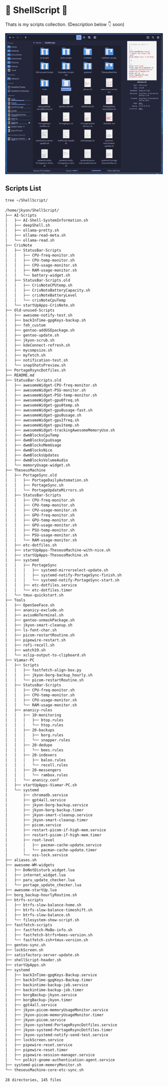 # 🐚 ShellScript 📜

Thats is my scripts collection. (Description below 👇 soon)

![Scripts preview](https://github.com/jKy0n/ShellScript/blob/main/.media/screenshot-2025-06-30.png)


## Scripts List

```
tree ~/ShellScript/

/home/jkyon/ShellScript/
├── AI-Scripts
│   ├── AI-Shell-SystemInformation.sh
│   ├── deepShell.sh
│   ├── ollama-pretty.sh
│   ├── ollama-read-meta.sh
│   └── ollama-read.sh
├── CrisNote
│   ├── StatusBar-Scripts
│   │   ├── CPU-freq-monitor.sh
│   │   ├── CPU-temp-monitor.sh
│   │   ├── CPU-usage-monitor.sh
│   │   ├── RAM-usage-monitor.sh
│   │   └── battery-widget.sh
│   ├── StatusBar-Scripts.old
│   │   ├── CrisNoteCPUtemp.sh
│   │   ├── CrisNotoBatteryCapacity.sh
│   │   ├── crisNoteBatteryLevel
│   │   └── crisNoteCpuTemp
│   └── startUpApps-CrisNote.sh
├── Old-unused-Scripts
│   ├── awesome-notify-test.sh
│   ├── backInTime-gpgKeys-backup.sh
│   ├── feh_custom
│   ├── gentoo-addUSEpackage.sh
│   ├── gentoo-update.sh
│   ├── jkyon-scrub.sh
│   ├── kdeConnect-refresh.sh
│   ├── mycompsize.sh
│   ├── myfetch.sh
│   ├── notification-test.sh
│   └── snapShotsPreview.sh
├── PortageRsyncDotfiles.sh
├── README.md
├── StatusBar-Scripts.old
│   ├── awesomeWidget-CPU-freq-monitor.sh
│   ├── awesomeWidget-PSU-monitor.sh
│   ├── awesomeWidget-PSU-temp-monitor.sh
│   ├── awesomeWidget-gpu0freq.sh
│   ├── awesomeWidget-gpu0temp.sh
│   ├── awesomeWidget-gpu0usage-fast.sh
│   ├── awesomeWidget-gpu0usage.sh
│   ├── awesomeWidget-gpu1freq.sh
│   ├── awesomeWidget-gpu1temp.sh
│   ├── awesomeWidget-trackingAwesomeMemoryUse.sh
│   ├── dwmBlocksCpuTemp
│   ├── dwmBlocksCpuUsage
│   ├── dwmBlocksMemUsage
│   ├── dwmBlocksNice
│   ├── dwmBlocksUpdates
│   ├── dwmBlocksVolumeAudio
│   └── memoryUsage-widget.sh
├── TheseusMachine
│   ├── PortageSync.old
│   │   ├── PortageDailyAutomation.sh
│   │   ├── PortageSync.sh
│   │   └── PortageUpdateMirrors.sh
│   ├── StatusBar-Scripts
│   │   ├── CPU-freq-monitor.sh
│   │   ├── CPU-temp-monitor.sh
│   │   ├── CPU-usage-monitor.sh
│   │   ├── GPU-freq-monitor.sh
│   │   ├── GPU-temp-monitor.sh
│   │   ├── GPU-usage-monitor.sh
│   │   ├── PSU-temp-monitor.sh
│   │   ├── PSU-usage-monitor.sh
│   │   └── RAM-usage-monitor.sh
│   ├── etc-dotfiles.sh
│   ├── startUpApps-TheseusMachine-with-nice.sh
│   ├── startUpApps-TheseusMachine.sh
│   ├── systemd
│   │   ├── PortageSync
│   │   │   ├── systemd-mirrorselect-update.sh
│   │   │   ├── systemd-notify-PortageSync-finish.sh
│   │   │   └── systemd-notify-PortageSync-start.sh
│   │   ├── etc-dotfiles.service
│   │   └── etc-dotfiles.timer
│   └── tmux-quickstart.sh
├── Tools
│   ├── OpenSeeFace.sh
│   ├── ananicy-exclude.sh
│   ├── avisoNoTerminal.sh
│   ├── gentoo-unmaskPackage.sh
│   ├── jkyon-smart-cleanup.sh
│   ├── ls-font-char.sh
│   ├── picom-restartRoutine.sh
│   ├── pipewire-restart.sh
│   ├── rofi-recoll.sh
│   ├── watch19.sh
│   └── xclip-output-to-clipboard.sh
├── Viamar-PC
│   ├── Scripts
│   │   ├── fastfetch-align-box.py
│   │   ├── jkyon-borg-backup_hourly.sh
│   │   └── picom-restartRoutine.sh
│   ├── StatusBar-Scripts
│   │   ├── CPU-freq-monitor.sh
│   │   ├── CPU-temp-monitor.sh
│   │   ├── CPU-usage-monitor.sh
│   │   └── RAM-usage-monitor.sh
│   ├── ananicy-rules
│   │   ├── 10-monitoring
│   │   │   ├── btop.rules
│   │   │   └── htop.rules
│   │   ├── 20-backups
│   │   │   ├── borg.rules
│   │   │   └── snapper.rules
│   │   ├── 20-dedupe
│   │   │   └── bees.rules
│   │   ├── 20-indexers
│   │   │   ├── baloo.rules
│   │   │   └── recoll.rules
│   │   ├── 20-messengers
│   │   │   └── rambox.rules
│   │   └── ananicy.conf
│   ├── startUpApps-Viamar-PC.sh
│   └── systemd
│       ├── chromadb.service
│       ├── gpt4all.service
│       ├── jkyon-borg-backup.service
│       ├── jkyon-borg-backup.timer
│       ├── jkyon-smart-cleanup.service
│       ├── jkyon-smart-cleanup.timer
│       ├── picom.service
│       ├── restart-picom-if-high-mem.service
│       ├── restart-picom-if-high-mem.timer
│       ├── root-level
│       │   ├── pacman-cache-update.service
│       │   └── pacman-cache-update.timer
│       └── xss-lock.service
├── aliases.sh
├── awesome-WM-widgets
│   ├── DoNotDisturb_widget.lua
│   ├── internet_widget.lua
│   ├── paru_update_checker.lua
│   └── portage_update_checker.lua
├── awesome-startUp.lua
├── borg_backup-hourlyRoutine.sh
├── btrfs-scripts
│   ├── btrfs-slow-balance-home.sh
│   ├── btrfs-slow-balance-timeshift.sh
│   ├── btrfs-slow-balance.sh
│   └── filesystem-show-script.sh
├── fastfetch-scripts
│   ├── fastfetch-MoBo-info.sh
│   ├── fastfetch-btrfs+bees-version.sh
│   └── fastfetch-zsh+tmux-version.sh
├── gentoo-sync.sh
├── lockScreen.sh
├── satisfactory-server-update.sh
├── shellScript-header.sh
├── startUpApps.sh
├── systemd
│   ├── backInTime-gpgKeys-Backup.service
│   ├── backInTime-gpgKeys-Backup.timer
│   ├── backintime-backup-job.service
│   ├── backintime-backup-job.timer
│   ├── borgBackup-jkyon.service
│   ├── borgBackup-jkyon.timer
│   ├── gpt4all.service
│   ├── jkyon-picom-memoryUsageMonitor.service
│   ├── jkyon-picom-memoryUsageMonitor.timer
│   ├── jkyon-picom.service
│   ├── jkyon-systemd-PortageRsyncDotfiles.service
│   ├── jkyon-systemd-PortageRsyncDotfiles.timer
│   ├── jkyon-systemd-notify-send-test.service
│   ├── lockScreen.service
│   ├── pipewire-reset.service
│   ├── pipewire-reset.timer
│   ├── pipewire-session-manager.service
│   └── polkit-gnome-authentication-agent.service
├── systemd-picom-memoryMonitor.sh
└── theseusMachine-core-etc-sync.sh

28 directories, 145 files
```

<!-- <details>
    <summary>AI-Scripts</summary>
        <ul>
            <li><a href="https://github.com/jKy0n/ShellScript/blob/main/AI-Scripts/AI-Shell-SystemInformation.sh">AI-Shell-SystemInformation.sh</a>: Script to make AI better response system info.</li>
            <li><a href="https://github.com/jKy0n/ShellScript/blob/main/AI-Scripts/deepShell.sh">deepShell.sh</a>: Script to interact with Ollama and format the output.</li>
            <li><a href="https://github.com/jKy0n/ShellScript/blob/main/AI-Scripts/ollama-pretty.sh">ollama-pretty.sh</a>: makes AI output more pretty. (ex. using glow)</li>
            <li><a href="https://github.com/jKy0n/ShellScript/blob/main/AI-Scripts/ollama-read-meta.sh">ollama-read-meta.sh</a>: Allow AI to read metadata and bring more details.</li>
            <li><a href="https://github.com/jKy0n/ShellScript/blob/main/AI-Scripts/ollama-read.sh">ollama-read.sh</a>: Allow AI to read some data and bring more details.</li>
        </ul>
</details>
<details>
    <summary>awesome-WM-widgets</summary>
        <ul>
            <li><a href="https://github.com/jKy0n/ShellScript/blob/main/awesome-WM-widgets/DoNotDisturb_widget.lua">DoNotDisturb_widget.lua</a>: widget to stop/disable notifications (naughty awesome module).</li>
            <li><a href="https://github.com/jKy0n/ShellScript/blob/main/awesome-WM-widgets/internet_widget.lua">internet_widget.lua</a>: widget to check internet status and show on the wibar if down.</li>
            <li><a href="https://github.com/jKy0n/ShellScript/blob/main/awesome-WM-widgets/paru_update_checker.lua">paru_update_checker.lua</a>: widget uses "paru -Qu" every hour to check for new updates.</li>
            <li><a href="https://github.com/jKy0n/ShellScript/blob/main/awesome-WM-widgets/portage_update_checker.lua">portage_update_checker.lua</a>: widget uses "emerge -pvuND @world" every hour to check for new updates. </li>
        </ul>
</details>
<details>
    <summary>BtrFS-Script</summary>
        <ul>
            <li><a href="https://github.com/jKy0n/ShellScript/blob/main/btrfs-scripts/btrfs-slow-balance-home.sh">btrfs-slow-balance-home.sh</a>: (do NOT use) Worst way to balance a volume.</li>
            <li><a href="https://github.com/jKy0n/ShellScript/blob/main/btrfs-scripts/btrfs-slow-balance-timeshift.sh">btrfs-slow-balance-timeshift.sh</a>: (do NOT use) Worst way to balance a volume.</li>
            <li><a href="https://github.com/jKy0n/ShellScript/blob/main/btrfs-scripts/btrfs-slow-balance.sh">btrfs-slow-balance.sh</a>: (do NOT use) Worst way to balance a volume.</li>
            <li><a href="https://github.com/jKy0n/ShellScript/blob/main/btrfs-scripts/filesystem-show-script.sh">Filesystem-show-script.sh</a>: For better view filesystem at all.</li>
        </ul>
</details>
<details>
    <summary>CrisNote: A ArchLinux Laptop</summary>
        <ul>
            <details>
                <summary>StatusBar-Script</summary>
                    <ul>
                        <li><a href="https://github.com/jKy0n/ShellScript/blob/main/CrisNote/StatusBar-Scripts/battery-widget.sh">battery-widget.sh</a>: StatusBar script to extract battery level</li>
                        <li><a href="https://github.com/jKy0n/ShellScript/blob/main/CrisNote/StatusBar-Scripts/CPU-freq-monitor.sh">CPU-freq-monitor.sh</a>: StatusBar script to extract CPU frequency in GHz</li>
                        <li><a href="https://github.com/jKy0n/ShellScript/blob/main/CrisNote/StatusBar-Scripts/CPU-temp-monitor.sh">CPU-temp-monitor.sh</a>: StatusBar script to extract CPU temperature in ºC</li>
                        <li><a href="https://github.com/jKy0n/ShellScript/blob/main/CrisNote/StatusBar-Scripts/CPU-usage-monitor.sh">CPU-usage-monitor.sh</a>: StatusBar script to extract CPU usage in %</li>
                        <li><a href="https://github.com/jKy0n/ShellScript/blob/main/CrisNote/StatusBar-Scripts/RAM-usage-monitor.sh">RAM-usage-monitor.sh</a>: StatusBar script to extract RAM usage in %</li>
                    </ul>
            </details>
            <details>
                <summary>StatusBar-Script.old</summary>
                    <ul>
                        <li><a href="https://github.com/jKy0n/ShellScript/blob/main/CrisNote/StatusBar-Scripts.old/crisNoteBatteryLevel">crisNoteBatteryLevel</a>: StatusBar script to extract battery level</li>
                        <li><a href="https://github.com/jKy0n/ShellScript/blob/main/CrisNote/StatusBar-Scripts.old/crisNoteCpuTemp">crisNoteCpuTemp</a>: (old) StatusBar script to extract CPU temperature in ºC</li>
                        <li><a href="https://github.com/jKy0n/ShellScript/blob/main/CrisNote/StatusBar-Scripts.old/CrisNoteCPUtemp.sh">CrisNoteCPUtemp.sh</a>: StatusBar script to extract CPU temperature in ºC</li>
                        <li><a href="https://github.com/jKy0n/ShellScript/blob/main/CrisNote/StatusBar-Scripts.old/CrisNotoBatteryCapacity.sh">CrisNotoBatteryCapacity.sh</a>: StatusBar script to extract battery level</li>
                    </ul>
            </details>
                <li><a href="https://github.com/jKy0n/ShellScript/blob/main/CrisNote/startUpApps-CrisNote.sh">startUpApps-CrisNote</a>: Script to autostart apps on CrisNote.</li>
        </ul>
</details>
<details>
    <summary>fastfetch-scripts</summary>
        <ul>
            <li><a href="https://github.com/jKy0n/ShellScript/blob/main/fastfetch-scripts/fastfetch-MoBo-info.sh">fastfetch-MoBo-info.sh</a>: Extract only MoBo info necessary</li>
            <li><a href="https://github.com/jKy0n/ShellScript/blob/main/fastfetch-scripts/fastfetch-btrfs%2Bbees-version.sh">fastfetch-btrfs+bees-version.sh</a>: Extract btrfs and bees version at same time</li>
            <li><a href="https://github.com/jKy0n/ShellScript/blob/main/fastfetch-scripts/fastfetch-zsh%2Btmux-version.sh">fastfetch-zsh+tmux-version.sh</a>: Extract zsh and tmux version at same time</li>
        </ul>
</details>
<details>
    <summary>Old-unused-Script</summary>
        <ul>
            <li><a href= "https://github.com/jKy0n/ShellScript/blob/main/Old-unused-Scripts/awesome-notify-test.sh">awesome-notify-test.sh</a>: Just a test for awesomeWM notifications.</li>
            <li><a href= "https://github.com/jKy0n/ShellScript/blob/main/Old-unused-Scripts/backInTime-gpgKeys-backup.sh">backInTime-gpgKeys-backup.sh</a>: Automation for encryptation GPG keys.</li>
            <li><a href= "https://github.com/jKy0n/ShellScript/blob/main/Old-unused-Scripts/feh_custom">feh_custom</a>: Script to fix feh (app) window size.</li>
            <li><a href= "https://github.com/jKy0n/ShellScript/blob/main/Old-unused-Scripts/gentoo-addUSEpackage.sh">gentoo-addUSEpackage.sh</a>: (won't work) Script to add package and flags to portage use packages.</li>
            <li><a href= "https://github.com/jKy0n/ShellScript/blob/main/Old-unused-Scripts/gentoo-update.sh">gentoo-update.sh</a>: Fast way to update portage - substitute by better systemd automation.</li>
            <li><a href= "https://github.com/jKy0n/ShellScript/blob/main/Old-unused-Scripts/jkyon-scrub.sh">jkyon-scrub.sh</a>: scrub all my disks at same time, or close to this.</li>
            <li><a href= "https://github.com/jKy0n/ShellScript/blob/main/Old-unused-Scripts/kdeConnect-refresh.sh">kdeConnect-refresh.sh</a>: script to refesh KDEconnect - not needed anymore.</li>
            <li><a href= "https://github.com/jKy0n/ShellScript/blob/main/Old-unused-Scripts/mycompsize.sh">mycompsize.sh</a>: Script to emule compsize app, but worse.</li>
            <li><a href= "https://github.com/jKy0n/ShellScript/blob/main/Old-unused-Scripts/myfetch.sh">myfetch.sh</a>: When I used neofech and not have (don't know how) storage support.</li>
            <li><a href= "https://github.com/jKy0n/ShellScript/blob/main/Old-unused-Scripts/notification-test.sh">notification-test.sh</a>: Just a script to test libnnotify.</li>
            <li><a href= "https://github.com/jKy0n/ShellScript/blob/main/Old-unused-Scripts/snapShotsPreview.sh">snapShotsPreview.sh</a>: Script to view btrfs snapshots disk usage.</li>
        </ul>
</details>
<details>
    <summary>StatusBar-Script.old</summary>
        <ul>
            <li><a href="https://github.com/jKy0n/ShellScript/blob/main/StatusBar-Scripts.old/awesomeWidget-CPU-freq-monitor.sh">awesomeWidget-CPU-freq-monitor.sh</a>: Extract CPU frequency in MHz to statusBar.</li>
            <li><a href="https://github.com/jKy0n/ShellScript/blob/main/StatusBar-Scripts.old/awesomeWidget-gpu0freq.sh">awesomeWidget-gpu0freq.sh</a>: Extract GPU0 frequency in MHz to statusBar.</li>
            <li><a href="https://github.com/jKy0n/ShellScript/blob/main/StatusBar-Scripts.old/awesomeWidget-gpu0temp.sh">awesomeWidget-gpu0temp.sh</a>: Extract GPU0 temperature in ºC to statusBar.</li>
            <li><a href="https://github.com/jKy0n/ShellScript/blob/main/StatusBar-Scripts.old/awesomeWidget-gpu0usage-fast.sh">awesomeWidget-gpu0usage-fast.sh</a>: Fast way to extract GPU0 usage in % to statusBar.</li>
            <li><a href="https://github.com/jKy0n/ShellScript/blob/main/StatusBar-Scripts.old/awesomeWidget-gpu1freq.sh">awesomeWidget-gpu1freq.sh</a>: Extract GPU1 frequency in MHz to statusBar.</li>
            <li><a href="https://github.com/jKy0n/ShellScript/blob/main/StatusBar-Scripts.old/awesomeWidget-gpu1temp.sh">awesomeWidget-gpu1temp.sh</a>: Extract GPU1 temperature in ºC to statusBar.</li>
            <li><a href="https://github.com/jKy0n/ShellScript/blob/main/StatusBar-Scripts.old/awesomeWidget-PSU-monitor.sh">awesomeWidget-PSU-monitor.sh</a>: Extract PSU power in W to statusBar.</li>
            <li><a href="https://github.com/jKy0n/ShellScript/blob/main/StatusBar-Scripts.old/awesomeWidget-PSU-temp-monitor.sh">awesomeWidget-PSU-temp-monitor.sh</a>: Extract PSU VRM temperature in ºC to statusBar.</li>
            <li><a href="https://github.com/jKy0n/ShellScript/blob/main/StatusBar-Scripts.old/awesomeWidget-trackingAwesomeMemoryUse.sh">awesomeWidget-trackingAwesomeMemoryUse</a>: Extract amount of awesomeWM memory in GB to statusBar.</li>
            <li><a href="https://github.com/jKy0n/ShellScript/blob/main/StatusBar-Scripts.old/dwmBlocksCpuTemp">dwmBlocksCpuTemp</a>: Extract CPU temperature in ºC to statusBar.</li>
            <li><a href="https://github.com/jKy0n/ShellScript/blob/main/StatusBar-Scripts.old/dwmBlocksCpuUsage">dwmBlocksCpuUsage</a>: Extract CPU usage in % to statusBar.</li>
            <li><a href="https://github.com/jKy0n/ShellScript/blob/main/StatusBar-Scripts.old/dwmBlocksMemUsage">dwmBlocksMemUsage</a>: Extract RAM usage in % to statusBar.</li>
            <li><a href="https://github.com/jKy0n/ShellScript/blob/main/StatusBar-Scripts.old/dwmBlocksNice">dwmBlocksNice</a>: Extract Nice number to statusBar.</li>
            <li><a href="https://github.com/jKy0n/ShellScript/blob/main/StatusBar-Scripts.old/dwmBlocksUpdates">dwmBlocksUpdates</a>: Extract numeber of portage packages to update to statusBar.</li>
            <li><a href="https://github.com/jKy0n/ShellScript/blob/main/StatusBar-Scripts.old/dwmBlocksVolumeAudio">dwmBlocksVolumeAudio</a>: Extract Volume level from pactl to statusBar.</li>
            <li><a href="https://github.com/jKy0n/ShellScript/blob/main/StatusBar-Scripts.old/memoryUsage-widget.sh">memoryUsage-widget.sh</a>: Another way to extract RAM usage in GB to statusBar.</li>
        </ul>
</details>
<details>
    <summary>systemd</summary>
        <ul>
            <li><a href="https://github.com/jKy0n/ShellScript/blob/main/systemd/backInTime-gpgKeys-Backup.service">backInTime-gpgKeys-Backup.service</a>: systemd service to encrypt GPG keys before backup.</li>
            <li><a href="https://github.com/jKy0n/ShellScript/blob/main/systemd/backInTime-gpgKeys-Backup.timer">backInTime-gpgKeys-Backup.timer</a>: systemd timer to encrypt GPG keys before backup.</li>
            <li><a href="https://github.com/jKy0n/ShellScript/blob/main/systemd/backintime-backup-job.service"> backintime-backup-job.service</a>: systemd service for BackInTime backup job.</li>
            <li><a href="https://github.com/jKy0n/ShellScript/blob/main/systemd/backintime-backup-job.timer"> backintime-backup-job.timer</a>: systemd timer for BackInTime backup job.</li>
            <li><a href="https://github.com/jKy0n/ShellScript/blob/main/systemd/borgBackup-jkyon.service"> borgBackup-jkyon.service</a>: systemd service for Borg backup job. (my actual backup service)</li>
            <li><a href="https://github.com/jKy0n/ShellScript/blob/main/systemd/borgBackup-jkyon.timer"> borgBackup-jkyon.timer</a>: systemd timer for Borg backup job. (my actual backup service)</li>
            <li><a href="https://github.com/jKy0n/ShellScript/blob/main/systemd/gpt4all.service"> gpt4all.service</a>: Just a service to limit GPT4all resources using systemd.</li>
            <li><a href="https://github.com/jKy0n/ShellScript/blob/main/systemd/jkyon-picom-memoryUsageMonitor.service"> jkyon-picom-memoryUsageMonitor.service</a>: Service to monitoring memory usage of picom (compositor).</li>
            <li><a href="https://github.com/jKy0n/ShellScript/blob/main/systemd/jkyon-picom-memoryUsageMonitor.timer"> jkyon-picom-memoryUsageMonitor.timer</a>: Timer from monitoring memory usage of picom (compositor).</li>
            <li><a href="https://github.com/jKy0n/ShellScript/blob/main/systemd/jkyon-picom.service"> jkyon-picom.service</a>: Service to restart picom (compositor) service.</li>
            <li><a href="https://github.com/jKy0n/ShellScript/blob/main/systemd/jkyon-systemd-PortageRsyncDotfiles.service"> jkyon-systemd-PortageRsyncDotfiles.service</a>: Service to do rsync from /etc to ~/.theseusMachine-core </li>
            <li><a href="https://github.com/jKy0n/ShellScript/blob/main/systemd/jkyon-systemd-PortageRsyncDotfiles.timer"> jkyon-systemd-PortageRsyncDotfiles.timer</a>: Timer to do rsync from /etc to ~/.theseusMachine-core</li>
            <li><a href="https://github.com/jKy0n/ShellScript/blob/main/systemd/jkyon-systemd-notify-test.service"> jkyon-systemd-notify-test.service</a>: Just a service to test libnotify (notifications).</li>
            <li><a href="https://github.com/jKy0n/ShellScript/blob/main/systemd/jkyon-systemd-notify-test.timer"> jkyon-systemd-notify-test.timer</a>: Just a service (timer) to test libnotify (notifications).</li>
            <li><a href="https://github.com/jKy0n/ShellScript/blob/main/systemd/lockScreen.service"> lockScreen.service</a>: A service to call <a href ="https://github.com/jKy0n/ShellScript/blob/main/lockScreen.sh"> lockScreen.sh</a>. </li>
            <li><a href="https://github.com/jKy0n/ShellScript/blob/main/systemd/pipewire-reset.service"> pipewire-reset.service</a>: Service to restart pipewire after hours to avoid odd noises.</li>
            <li><a href="https://github.com/jKy0n/ShellScript/blob/main/systemd/pipewire-reset.timer"> pipewire-reset.timer</a>: Service (timer) to restart pipewire after hours to avoid odd noises.</li>
            <li><a href="https://github.com/jKy0n/ShellScript/blob/main/systemd/pipewire-session-manager.service"> pipewire-session-manager.service</a>: Service to start pipewire and wireplumber with user/system.</li>
            <li><a href="https://github.com/jKy0n/ShellScript/blob/main/systemd/polkit-gnome-authentication-agent.service"> polkit-gnome-authentication-agent.service</a>: Service to start Gnome Polkit with user or system. </li>
        </ul>
</details>
<details>
    <summary>TheseusMachine: my beloved PC</summary>
        <ul>
            <details>
                <summary>StatusBar-Scripts</summary>
                    <ul>
                        <li><a href="https://github.com/jKy0n/ShellScript/blob/main/TheseusMachine/StatusBar-Scripts/CPU-freq-monitor.sh">CPU-freq-monitor.sh</a>: Better way to extract CPU frequency in GHz to statusBar.</li>
                        <li><a href="https://github.com/jKy0n/ShellScript/blob/main/TheseusMachine/StatusBar-Scripts/CPU-temp-monitor.sh">CPU-temp-monitor.sh</a>: Better way to extract CPU temperature in ºC to statusBar.</li>
                        <li><a href="https://github.com/jKy0n/ShellScript/blob/main/TheseusMachine/StatusBar-Scripts/CPU-usage-monitor.sh">CPU-usage-monitor.sh</a>: Better way to extract CPU usage in % to statusBar.</li>
                        <li><a href="https://github.com/jKy0n/ShellScript/blob/main/TheseusMachine/StatusBar-Scripts/GPU-freq-monitor.sh">GPU-freq-monitor.sh</a>: Better way to extract GPU frequency in MHz to statusBar.</li>
                        <li><a href="https://github.com/jKy0n/ShellScript/blob/main/TheseusMachine/StatusBar-Scripts/GPU-temp-monitor.sh">GPU-temp-monitor.sh</a>: Better way to extract GPU temperature in ºC to statusBar.</li>
                        <li><a href="https://github.com/jKy0n/ShellScript/blob/main/TheseusMachine/StatusBar-Scripts/GPU-usage-monitor.sh">GPU-usage-monitor.sh</a>: Better way to extract GPU usage in % to statusBar.</li>
                        <li><a href="https://github.com/jKy0n/ShellScript/blob/main/TheseusMachine/StatusBar-Scripts/PSU-temp-monitor.sh">PSU-temp-monitor.sh</a>: Script to extract PSU VRM temperature in ºC to statusBar.</li>
                        <li><a href="https://github.com/jKy0n/ShellScript/blob/main/TheseusMachine/StatusBar-Scripts/RAM-usage-monitor.sh">RAM-usage-monitor.sh</a>: Better way to extract RAM usage in % to statusBar.</li>
                    </ul>
            </details>
                <li><a href="https://github.com/jKy0n/ShellScript/blob/main/TheseusMachine/startUpApps-TheseusMachine.sh"> startUpApps-TheseusMachine.sh</a>: Script to autostart apps on TheseusMachine. </li>
                <li><a href="https://github.com/jKy0n/ShellScript/blob/main/TheseusMachine/tmux-quickstart.sh"> tmux-quickstart.sh</a>: Script to start tmux with panels pre-config . </li>
        </ul>
</details>
<details>
    <summary>Tools</summary>
        <ul>
            <li><a href="https://github.com/jKy0n/ShellScript/blob/main/Tools/OpenSeeFace.sh">OpenSeeFace.sh</a>: OpenSeeFace automation script.</li>
            <li><a href="https://github.com/jKy0n/ShellScript/blob/main/Tools/ananicy-exclude.sh">ananicy-exclude.sh</a>: Script to quick add exclude program on Ananicy.</li>
            <li><a href="https://github.com/jKy0n/ShellScript/blob/main/Tools/avisoNoTerminal.sh">avisoNoTerminal.sh</a>: This script alert when a command finished</li>
            <li><a href="https://github.com/jKy0n/ShellScript/blob/main/Tools/gentoo-unmaskPackage.sh">gentoo-unmaskPackage.sh</a>: Quick add a package on Portage umaskpackes list </li>
            <li><a href="https://github.com/jKy0n/ShellScript/blob/main/Tools/ls-font-char.sh">ls-font-char.sh</a>: List system fonts available.</li>
            <li><a href="https://github.com/jKy0n/ShellScript/blob/main/Tools/picom-restartRoutine.sh">picom-restartRoutine.sh</a>: Script to restart Picom when memory limit (defined) overflows.</li>
            <li><a href="https://github.com/jKy0n/ShellScript/blob/main/Tools/pipewire-restart.sh">pipewire-restart.sh</a>: Script to restart Pipewire and Wireplumber to avoid odd noises</li>
            <li><a href="https://github.com/jKy0n/ShellScript/blob/main/Tools/watch19.sh">watch19.sh</a>: Script to monitoring (watch) with low impact and diferences highlighted.</li>
            <li><a href="https://github.com/jKy0n/ShellScript/blob/main/Tools/xclip-output-to-clipboard.sh">xclip-output-to-clipboard.sh</a>: Super handy script made to copy output from a command, good for log analysis with AI. </li>
        </ul>
</details>
<details>
    <summary>Viamar-PC</summary>
        <ul>
            <details>
                <summary>Scripts</summary>
                    <ul>
                        <li><a href="https://github.com/jKy0n/ShellScript/blob/main/Viamar-PC/Scripts/fastfetch-align-box.py">fastfetch-align-box.py</a>: (DON'T WORK) Script to generate a fastfetch config with textbox.</li>
                        <li><a href="https://github.com/jKy0n/ShellScript/blob/main/Viamar-PC/Scripts/jkyon-borg-backup_hourly.sh">jkyon-borg-backup_hourly.sh</a>: Script to do a backup hourly with Borg.</li>
                        <li><a href="https://github.com/jKy0n/ShellScript/blob/main/Viamar-PC/Scripts/screen-lock.sh">screen-lock.sh</a>: (DON'T WORK PROPERLY) script use light-locker to lock session on screensaver.</li>
                    </ul>
            </details>
            <details>
                <summary>StatusBar-Scripts</summary>
                    <ul>
                        <li><a href="https://github.com/jKy0n/ShellScript/blob/main/Viamar-PC/StatusBar-Scripts/CPU-freq-monitor.sh">CPU-freq-monitor.sh</a>: Better way to extract CPU frequency in GHz to statusBar.</li>
                        <li><a href="https://github.com/jKy0n/ShellScript/blob/main/Viamar-PC/StatusBar-Scripts/CPU-temp-monitor.sh">CPU-temp-monitor.sh</a>: Better way to extract CPU temperature in ºC to statusBar.</li>
                        <li><a href="https://github.com/jKy0n/ShellScript/blob/main/Viamar-PC/StatusBar-Scripts/CPU-usage-monitor.sh">CPU-usage-monitor.sh</a>: Better way to extract CPU usage in % to statusBar.</li>
                        <li><a href="https://github.com/jKy0n/ShellScript/blob/main/Viamar-PC/StatusBar-Scripts/RAM-usage-monitor.sh">RAM-usage-monitor.sh</a>: Better way to extract RAM usage in % to statusBar.</li>
                    </ul>
            </details>
            <details>
                <summary>systemd</summary>
                    <ul>
                        <details>
                            <summary>root-level</summary>
                                <ul>
                                    <li><a href="https://github.com/jKy0n/ShellScript/blob/main/Viamar-PC/systemd/root-level/pacman-cache-update.service">pacman-cache-update.service</a>: Service to update pacman/paru cache, work with: <a href="https://github.com/jKy0n/Viamar-dotfiles/blob/master/.config/awesome/jkyon-widgets/paru_update_checker.lua">paru_update_checker.lua</a>, a awesomeWM widget.</li>
                                    <li><a href="https://github.com/jKy0n/ShellScript/blob/main/Viamar-PC/systemd/root-level/pacman-cache-update.timer">pacman-cache-update.timer</a>: Timer to update pacman/paru cache, work with: <a href="https://github.com/jKy0n/Viamar-dotfiles/blob/master/.config/awesome/jkyon-widgets/paru_update_checker.lua">paru_update_checker.lua</a>, a awesomeWM widget..</li>
                                </ul>
                        </details>
                            <li><a href="https://github.com/jKy0n/ShellScript/blob/main/Viamar-PC/systemd/gpt4all.service">gpt4all.service</a>: Just a systemd service to limit resources for GPT4All.</li>
                            <li><a href="https://github.com/jKy0n/ShellScript/blob/main/Viamar-PC/systemd/jkyon-borg-backup.service">jkyon-borg-backup.service</a>: systemd service for Borg backup job. (my actual backup service)</li>
                            <li><a href="https://github.com/jKy0n/ShellScript/blob/main/Viamar-PC/systemd/jkyon-borg-backup.timer">jkyon-borg-backup.timer</a>: systemd timer for Borg backup job. (my actual backup service)</li>
                    </ul>
            </details>
            <li><a href="https://github.com/jKy0n/ShellScript/blob/main/Viamar-PC/startUpApps-Viamar-PC.sh">startUpApps-Viamar-PC.sh</a>: Script to autostart apps on Viamar-PC.</li>
        </ul>
</details>
<li><a href="https://github.com/jKy0n/ShellScript/blob/main/PortageDailyAutomation.sh">PortageDailyAutomation.sh</a>:Daily portage automation, show packages to update with <a href="https://github.com/jKy0n/TheseusMachine-dotfiles/blob/main/.config/awesome/jkyon-widgets/portage_update_checker.lua">portage_update_checker.lua</a>.</li>
<li><a href="https://github.com/jKy0n/ShellScript/blob/main/PortageRsyncDotfiles.sh">PortageRsyncDotfiles.sh</a>: OLD script to automate .dotfiles.</li>
<li><a href="https://github.com/jKy0n/ShellScript/blob/main/PortageSync.sh">PortageSync.sh</a>: OLD script to automate Portage synchronization.</li>
<li><a href="https://github.com/jKy0n/ShellScript/blob/main/PortageUpdateMirrors.sh">PortageUpdateMirrors.sh</a>: Automation for MirrorSelect Portage.</li>
<li><a href="https://github.com/jKy0n/ShellScript/blob/main/aliases.sh">aliases.sh</a>: My collection of aliases to use with zsh.</li>
<li><a href="https://github.com/jKy0n/ShellScript/blob/main/awesome-startUp.lua">awesome-startUp.lua</a>: (NOT WORKING) Attempting to create a startUp Script for AwesomeWM</li>
<li><a href="https://github.com/jKy0n/ShellScript/blob/main/borg_backup-hourlyRoutine.sh">borg_backup-hourlyRoutine.sh</a>: Automation for Borg backup, work with systemd or Cron.</li>
<li><a href="https://github.com/jKy0n/ShellScript/blob/main/gentoo-sync.sh">gentoo-sync.sh</a>:NEW script to automate Portage synchronization.</li>
<li><a href="https://github.com/jKy0n/ShellScript/blob/main/lockScreen.sh">lockScreen.sh</a>: Activate light-locker to lock screen.</li>
<li><a href="https://github.com/jKy0n/ShellScript/blob/main/satisfactory-server-update.sh">satisfactory-server-update.sh</a>: Automation to update and start Satisfactory game server.</li>
<li><a href="https://github.com/jKy0n/ShellScript/blob/main/shellScript-header.sh">shellScript-header.sh</a>: Just a header for Shell Script.</li>
<li><a href="https://github.com/jKy0n/ShellScript/blob/main/startUpApps.sh">startUpApps.sh</a>: Script to detect and autostart apps on a PC.</li>
<li><a href="https://github.com/jKy0n/ShellScript/blob/main/systemd-PortageRsyncDotfiles.sh">systemd-PortageRsyncDotfiles.sh</a>: New script automate /etc .dotfiles.</li>
<li><a href="https://github.com/jKy0n/ShellScript/blob/main/systemd-mirrorselect-update.sh">systemd-mirrorselect-update.sh</a> Script to refresh MirrorSelect.</li>
<li><a href="https://github.com/jKy0n/ShellScript/blob/main/systemd-notify-PortageSync-finish.sh">systemd-notify-PortageSync-finish.sh</a>: Script to libnotify when finish a sync automation.</li>
<li><a href="https://github.com/jKy0n/ShellScript/blob/main/systemd-notify-PortageSync-start.sh">systemd-notify-PortageSync-start.sh</a>: Script to libnotify when start a sync automation.</li>
<li><a href="https://github.com/jKy0n/ShellScript/blob/main/systemd-picom-memoryMonitor.sh">systemd-picom-memoryMonitor.sh</a>: Script to monitor RAM usage and restart picom when defined overflow.</li>
<li><a href="https://github.com/jKy0n/ShellScript/blob/main/theseusMachine-core-etc-sync.sh">theseusMachine-core-etc-sync.sh</a> Script to rsync full /etc to ~/.TheseusMachine-core </li> -->
